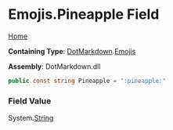# Emojis\.Pineapple Field

[Home](../../../README.md)

**Containing Type**: [DotMarkdown](../../README.md)\.[Emojis](../README.md)

**Assembly**: DotMarkdown\.dll

```csharp
public const string Pineapple = ":pineapple:"
```

### Field Value

System\.[String](https://docs.microsoft.com/en-us/dotnet/api/system.string)